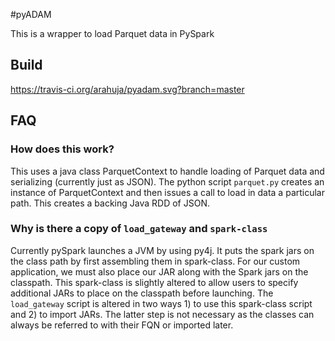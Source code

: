 #pyADAM

This is a wrapper to load Parquet data in PySpark

## Build
https://travis-ci.org/arahuja/pyadam.svg?branch=master

## FAQ

### How does this work?

This uses a java class ParquetContext to handle loading of Parquet data and serializing (currently just as JSON).  The python script `parquet.py` creates an instance of ParquetContext and then issues a call to load in data a particular path.  This creates a backing Java RDD of JSON.

### Why is there a copy of `load_gateway` and `spark-class`
Currently pySpark launches a JVM by using py4j.  It puts the spark jars on the class path by first assembling them in spark-class.  For our custom application, we must also place our JAR along with the Spark jars on the classpath. This spark-class is slightly altered to allow users to specify additional JARs to place on the classpath before launching.  The `load_gateway` script is altered in two ways 1) to use this spark-class script and 2) to import JARs.  The latter step is not necessary as the classes can always be referred to with their FQN or imported later.
